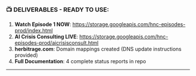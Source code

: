 ### **📺 DELIVERABLES - READY TO USE:**

1. **Watch Episode 1 NOW**: https://storage.googleapis.com/hnc-episodes-prod/index.html
2. **AI Crisis Consulting LIVE**: https://storage.googleapis.com/hnc-episodes-prod/aicrisisconsult.html
3. **herbitrage.com**: Domain mappings created (DNS update instructions provided)
4. **Full Documentation**: 4 complete status reports in repo

---

